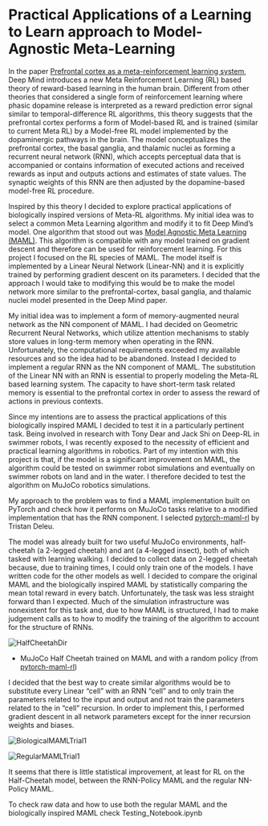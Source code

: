 # Practical Applications of a Learning to Learn approach to Model-Agnostic Meta-Learning 


In the paper [Prefrontal cortex as a meta-reinforcement learning system](https://www.nature.com/articles/s41593-018-0147-8), Deep Mind introduces a new Meta Reinforcement Learning (RL) based theory of reward-based learning in the human brain. Different from other theories that considered a single form of reinforcement learning where phasic dopamine release is interpreted as a reward prediction error signal similar to temporal-difference RL algorithms, this theory suggests that the prefrontal cortex performs a form of Model-based RL and is trained (similar to current Meta RL) by a Model-free RL model implemented by the dopaminergic pathways in the brain. The model conceptualizes the prefrontal cortex, the basal ganglia, and thalamic nuclei as forming a recurrent neural network (RNN), which accepts perceptual data that is accompanied or contains information of executed actions and received rewards as input and outputs actions and estimates of state values. The synaptic weights of this RNN are then adjusted by the dopamine-based model-free RL procedure.

Inspired by this theory I decided to explore practical applications of biologically inspired versions of Meta-RL algorithms. My initial idea was to select a common Meta Learning algorithm and modify it to fit Deep Mind’s model. One algorithm that stood out was [Model Agnostic Meta Learning (MAML)](https://arxiv.org/abs/1703.03400). This algorithm is compatible with any model trained on gradient descent and therefore can be used for reinforcement learning. For this project I focused on the RL species of MAML. The model itself is implemented by a Linear Neural Network (Linear-NN) and it is explicitly trained by performing gradient descent on its parameters. I decided that the approach I would take to modifying this would be to make the model network more similar to the prefrontal-cortex, basal ganglia, and thalamic nuclei model presented in the Deep Mind paper. 

My initial idea was to implement a form of memory-augmented neural network as the NN component of MAML. I had decided on Geometric Recurrent Neural Networks, which utilize attention mechanisms to stably store values in long-term memory when operating in the RNN. Unfortunately, the computational requirements exceeded my available resources and so the idea had to be abandoned. Instead I decided to implement a regular RNN as the NN component of MAML. The substitution of the Linear NN with an RNN is essential to properly modeling the Meta-RL based learning system. The capacity to have short-term task related memory is essential to the prefrontal cortex in order to assess the reward of actions in previous contexts.

Since my intentions are to assess the practical applications of this biologically inspired MAML I decided to test it in a particularly pertinent task. Being involved in research with Tony Dear and Jack Shi on Deep-RL in swimmer robots, I was recently exposed to the necessity of efficient and practical learning algorithms in robotics. Part of my intention with this project is that, if the model is a significant improvement on MAML, the algorithm could be tested on swimmer robot simulations and eventually on swimmer robots on land and in the water. I therefore decided to test the algorithm on MuJoCo robotics simulations.

My approach to the problem was to find a MAML implementation built on PyTorch and check how it performs on MuJoCo tasks relative to a modified implementation that has the RNN component. I selected [pytorch-maml-rl](https://github.com/tristandeleu/pytorch-maml-rl) by Tristan Deleu.

The model was already built for two useful MuJoCo environments, half-cheetah (a 2-legged cheetah) and ant (a 4-legged insect), both of which tasked with learning walking. I decided to collect data on 2-legged cheetah because, due to training times, I could only train one of the models. I have written code for the other models as well. I decided to compare the original MAML and the biologically inspired MAML by statistically comparing the mean total reward in every batch. Unfortunately, the task was less straight forward than I expected. Much of the simulation infrastructure was nonexistent for this task and, due to how MAML is structured, I had to make judgement calls as to how to modify the training of the algorithm to account for the structure of RNNs.

![HalfCheetahDir](https://raw.githubusercontent.com/JRPCF/Learning-to-Learn-using-Model-Agnostic-Meta-Learning-with-Non-Episodic-Memory/master/_assets/halfcheetahdir.gif)
- MuJoCo Half Cheetah trained on MAML and with a random policy (from [pytorch-maml-rl](https://github.com/tristandeleu/pytorch-maml-rl))

I decided that the best way to create similar algorithms would be to substitute every Linear “cell” with an RNN “cell” and to only train the parameters related to the input and output and not train the parameters related to the in “cell” recursion. In order to implement this, I performed gradient descent in all network parameters except for the inner recursion weights and biases.

![BiologicalMAMLTrial1](https://raw.githubusercontent.com/JRPCF/Learning-to-Learn-using-Model-Agnostic-Meta-Learning-with-Non-Episodic-Memory/master/_assets/BiologicalMAMLTrial1.png)

![RegularMAMLTrial1](https://raw.githubusercontent.com/JRPCF/Learning-to-Learn-using-Model-Agnostic-Meta-Learning-with-Non-Episodic-Memory/master/_assets/RegularMAMLTrial1.png)

It seems that there is little statistical improvement, at least for RL on the Half-Cheetah model, between the RNN-Policy MAML and the regular NN-Policy MAML.

To check raw data and how to use both the regular MAML and the biologically inspired MAML check Testing_Notebook.ipynb
